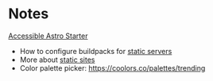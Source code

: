 # Notes

[Accessible Astro Starter](https://github.com/markteekman/accessible-astro-starter)

- How to configure buildpacks for [static servers](https://github.com/dokku/heroku-buildpack-nginx/issues/31#issuecomment-572572627)
- More about [static sites](https://ericmjl.github.io/essays-on-data-science/miscellaneous/static-sites-on-dokku/)
- Color palette picker: https://coolors.co/palettes/trending
